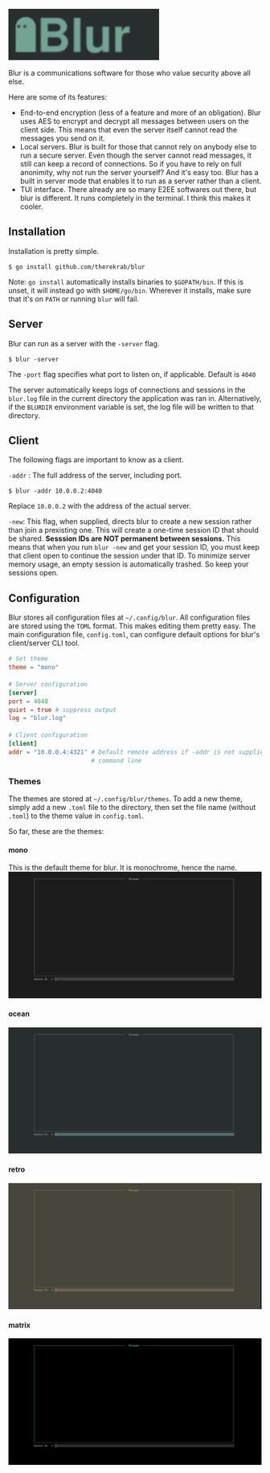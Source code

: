 ![Blur](imgs/logo.png)


Blur is a communications software for those who value security above all else.

Here are some of its features:
* End-to-end encryption (less of a feature and more of an obligation). Blur
uses AES to encrypt and decrypt all messages between users on the client side.
This means that even the server itself cannot read the messages you send on it.
* Local servers. Blur is built for those that cannot rely on anybody else to
run a secure server. Even though the server cannot read messages, it still can
keep a record of connections. So if you have to rely on full anonimity, why not
run the server yourself? And it's easy too. Blur has a built in server mode
that enables it to run as a server rather than a client.
* TUI interface. There already are so many E2EE softwares out there, but blur
is different. It runs completely in the terminal. I think this makes it cooler.

## Installation
Installation is pretty simple.
```
$ go install github.com/therekrab/blur
```
Note: `go install` automatically installs binaries to `$GOPATH/bin`. If this is
unset, it will instead go with `$HOME/go/bin`. Wherever it installs, make sure
that it's on `PATH` or running `blur` will fail.

## Server
Blur can run as a server with the `-server` flag.
```
$ blur -server
```
The `-port` flag specifies what port to listen on, if applicable. Default is
`4040`

The server automatically keeps logs of connections and sessions in the
`blur.log` file in the current directory the application was ran in.
Alternatively, if the `BLURDIR` environment variable is set, the log file will
be written to that directory.

## Client
The following flags are important to know as a client.

`-addr` : The full address of the server, including port.
```
$ blur -addr 10.0.0.2:4040
```
Replace `10.0.0.2` with the address of the actual server.

`-new`: This flag, when supplied, directs blur to create a new session rather
than join a prexisting one. This will create a one-time session ID that should
be shared. __Sesssion IDs are NOT permanent between sessions.__ This means that
when you run `blur -new` and get your session ID, you must keep that client
open to continue the session under that ID. To minimize server memory usage,
an empty session is automatically trashed. So keep your sessions open.

## Configuration
Blur stores all configuration files at `~/.config/blur`.
All configuration files are stored using the `TOML` format.
This makes editing them pretty easy.
The main configuration file, `config.toml`, can configure default options for
blur's client/server CLI tool.

```toml
# Set theme
theme = "mono"

# Server configuration
[server]
port = 4040
quiet = true # suppress output
log = "blur.log"

# Client configuration
[client]
addr = "10.0.0.4:4321" # Default remote address if -addr is not supplied via
                       # command line
```

### Themes
The themes are stored at `~/.config/blur/themes`.
To add a new theme, simply add a new `.toml` file to the directory, then set
the file name (without `.toml`) to the theme value in `config.toml`.

So far, these are the themes:

#### mono
This is the default theme for blur. It is monochrome, hence the name.
![mono](imgs/mono.png)

#### ocean
![ocean](imgs/ocean.png)

#### retro
![retro](imgs/retro.png)

#### matrix
![matrix](imgs/matrix.png)
